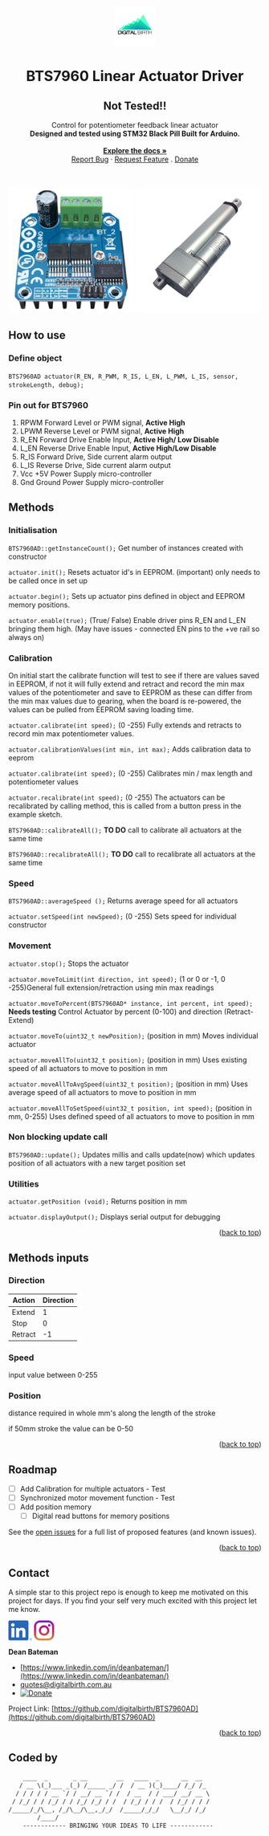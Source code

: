 <div id="top"></div>

<!-- PROJECT LOGO -->
<br />
<div align="center">
  <a href="https://github.com/digitalbirth/BTS7960AD">
    <img src="images/logo_bg.png" alt="Logo" width="80" height="80">
  </a>
  <h1 align="center">BTS7960 Linear Actuator Driver</h1>
  <h2 align="center">Not Tested!!</h2>
  <p align="center">
    Control for potentiometer feedback linear actuator
    <br />
    <strong>Designed and tested using STM32 Black Pill Built for Arduino.</strong>
    <br />
    <br />
    <a href="https://github.com/digitalbirth/BTS7960AD"><strong>Explore the docs »</strong></a>
    <br />
    <a href="https://github.com/digitalbirth/BTS7960AD/issues">Report Bug</a>
    ·
    <a href="https://github.com/digitalbirth/BTS7960AD/issues">Request Feature</a>
    .
    <a href="https://www.paypal.com/cgi-bin/webscr?cmd=_s-xclick&hosted_button_id=YFJKGDDSEL7D2">Donate</a>
  </p>
</div>
<br />
<br />
<div align="center">
        <img src="images/bts7960-h-bridge-motor-driver-max-43a.jpg" width="250"/>
        <img src="images/linear-actuator.jpg" width="250"/>
</div>


## How to use

### Define object

`BTS7960AD actuator(R_EN, R_PWM, R_IS, L_EN, L_PWM, L_IS, sensor, strokeLength, debug);`

### Pin out for BTS7960

1. RPWM Forward Level or PWM signal, **Active High**
2. LPWM Reverse Level or PWM signal, **Active High**
3. R_EN Forward Drive Enable Input, **Active High/ Low Disable**
4. L_EN Reverse Drive Enable Input, **Active High/Low Disable**
5. R_IS Forward Drive, Side current alarm output
6. L_IS Reverse Drive, Side current alarm output
7. Vcc +5V Power Supply micro-controller
8. Gnd Ground Power Supply micro-controller

## Methods

### Initialisation

`BTS7960AD::getInstanceCount();`                    Get number of instances created with constructor

`actuator.init();`                                  Resets actuator id's in EEPROM. (important) only needs to be called once in set up

`actuator.begin();`                                 Sets up actuator pins defined in object and EEPROM memory positions.

`actuator.enable(true);`                            (True/ False) Enable driver pins R_EN and L_EN bringing them high. (May have issues - connected EN pins to the +ve rail so always on)

### Calibration

On initial start the calibrate function will test to see if there are values saved in EEPROM, if not it will fully extend and retract and record the min max values of the potentiometer and save to EEPROM as these can differ from the min max values due to gearing, when the board is re-powered, the values can be pulled from EEPROM saving loading time.

`actuator.calibrate(int speed);`                    (0 -255) Fully extends and retracts to record min max potentiometer values. 

`actuator.calibrationValues(int min, int max);`     Adds calibration data to eeprom

`actuator.calibrate(int speed);`                    (0 -255) Calibrates min / max length and potentiometer values

`actuator.recalibrate(int speed);`                  (0 -255) The actuators can be recalibrated by calling method, this is called from a button press in the example sketch.

`BTS7960AD::calibrateAll();`                        **TO DO** call to calibrate all actuators at the same time

`BTS7960AD::recalibrateAll();`                      **TO DO** call to recalibrate all actuators at the same time

### Speed

`BTS7960AD::averageSpeed ();`                       Returns average speed for all actuators

`actuator.setSpeed(int newSpeed);`                  (0 -255) Sets speed for individual constructor

### Movement

`actuator.stop();`                                                        Stops the actuator  

`actuator.moveToLimit(int direction, int speed);`                         (1 or 0 or -1, 0 -255)General full extension/retraction using min max readings

`actuator.moveToPercent(BTS7960AD* instance, int percent, int speed);`   **Needs testing** Control Actuator by percent (0-100) and direction (Retract-Extend)

`actuator.moveTo(uint32_t newPosition);`                                 (position in mm) Moves individual actuator

`actuator.moveAllTo(uint32_t position);`                                 (position in mm) Uses existing speed of all actuators to move to position in mm

`actuator.moveAllToAvgSpeed(uint32_t position);`                         (position in mm) Uses average speed of all actuators to move to position in mm

`actuator.moveAllToSetSpeed(uint32_t position, int speed);`              (position in mm, 0-255) Uses defined speed of all actuators to move to position in mm

### Non blocking update call

`BTS7960AD::update();`                                                  Updates millis and calls update(now) which updates position of all actuators with a new target position set


### Utilities

`actuator.getPosition (void);`                                          Returns position in mm

`actuator.displayOutput();`                                             Displays serial output for debugging


<p align="right">(<a href="#top">back to top</a>)</p>

## Methods inputs

### Direction

| Action  | Direction |
| ------------- | ------------- |
| Extend  | 1  |
| Stop  | 0  |
| Retract  | -1  |

### Speed

input value between 0-255

### Position

distance required in whole mm's along the length of the stroke

if 50mm stroke the value can be 0-50

<p align="right">(<a href="#top">back to top</a>)</p>

<!-- ROADMAP -->
## Roadmap

- [ ] Add Calibration for multiple actuators - Test
- [ ] Synchronized motor movement function - Test
- [ ] Add position memory
    - [ ] Digital read buttons for memory positions

See the [open issues](https://github.com/digitalbirth/BTS7960AD/issues) for a full list of proposed features (and known issues).

<p align="right">(<a href="#top">back to top</a>)</p>


<!-- CONTACT -->
## Contact

A simple star to this project repo is enough to keep me motivated on this project for days. If you find your self very much excited with this project let me know.

[<img src="images/linkedin.png" height="40em" align="center" alt="Follow Digital Birth on LinkedIn" title="Follow Digital Birth on LinkedIn"/>](https://www.linkedin.com/company/digitalbirth)
[<img src="images/instagram.svg" height="40em" align="center" alt="Follow Digital Birth on Instagram" title="Follow Digital Birth on Instagram"/>](https://www.instagram.com/digitalbirthau/)

**Dean Bateman** 
- [https://www.linkedin.com/in/deanbateman/](https://www.linkedin.com/in/deanbateman/) 
- quotes@digitalbirth.com.au
- [![Donate](https://img.shields.io/badge/Donate-PayPal-green.svg)](https://www.paypal.com/cgi-bin/webscr?cmd=_s-xclick&hosted_button_id=YFJKGDDSEL7D2)





Project Link: [https://github.com/digitalbirth/BTS7960AD](https://github.com/digitalbirth/BTS7960AD)

<p align="right">(<a href="#top">back to top</a>)</p>

## Coded by


        ____  _       _ __        __   ____  _      __  __
       / __ \(_)___ _(_) /_____ _/ /  / __ )(_)____/ /_/ /_    
	  / / / / / __ `/ / __/ __ `/ /  / __  / / ___/ __/ __ \   
	 / /_/ / / /_/ / / /_/ /_/ / /  / /_/ / / /  / /_/ / / /  
	/_____/_/\__, /_/\__/\__,_/_/  /_____/_/_/   \__/_/ /_/ 
            /____/    
        ------------ BRINGING YOUR IDEAS TO LIFE ------------                                      